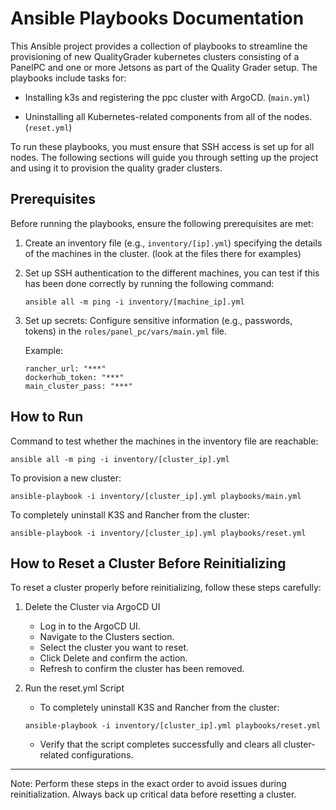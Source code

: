 # Ansible Playbooks Documentation
This Ansible project provides a collection of playbooks to streamline the provisioning of new QualityGrader kubernetes clusters consisting of a PanelPC and one or more Jetsons as part of the Quality Grader setup. The playbooks include tasks for:

- Installing k3s and registering the ppc cluster with ArgoCD. (`main.yml`)

- Uninstalling all Kubernetes-related components from all of the nodes. (`reset.yml`)

To run these playbooks, you must ensure that SSH access is set up for all nodes. The following sections will guide you through setting up the project and using it to provision the quality grader clusters.

## Prerequisites
Before running the playbooks, ensure the following prerequisites are met:

1. Create an inventory file (e.g., `inventory/[ip].yml`) specifying the details of the machines in the cluster. (look at the files there for examples)
  
2. Set up SSH authentication to the different machines, you can test if this has been done correctly by running the following command:
    ```
    ansible all -m ping -i inventory/[machine_ip].yml
    ```

3. Set up secrets:
    Configure sensitive information (e.g., passwords, tokens) in the `roles/panel_pc/vars/main.yml` file.

    Example:

    ```
    rancher_url: "***"
    dockerhub_token: "***"
    main_cluster_pass: "***"
    ```


## How to Run

Command to test whether the machines in the inventory file are reachable:

```
ansible all -m ping -i inventory/[cluster_ip].yml
```


To provision a new cluster:

```
ansible-playbook -i inventory/[cluster_ip].yml playbooks/main.yml
```


To completely uninstall K3S and Rancher from the cluster:
```
ansible-playbook -i inventory/[cluster_ip].yml playbooks/reset.yml
```


## How to Reset a Cluster Before Reinitializing

To reset a cluster properly before reinitializing, follow these steps carefully:

1.  Delete the Cluster via ArgoCD UI
    - Log in to the ArgoCD UI.
    - Navigate to the Clusters section.
    - Select the cluster you want to reset.
    - Click Delete and confirm the action.
    - Refresh to confirm the cluster has been removed.

2. Run the reset.yml Script
   - To completely uninstall K3S and Rancher from the cluster:
    ```
    ansible-playbook -i inventory/[cluster_ip].yml playbooks/reset.yml
    ```
   - Verify that the script completes successfully and clears all cluster-related configurations.

---

Note: Perform these steps in the exact order to avoid issues during reinitialization. Always back up critical data before resetting a cluster.